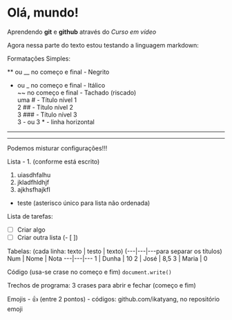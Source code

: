 # Olá, mundo!
 Aprendendo **git** e **github** através do *Curso em vídeo*

 Agora nessa parte do texto estou testando a linguagem markdown:

 Formatações Simples: 

 ** ou __ no começo e final - Negrito  
 * ou _ no começo e final - Itálico  
 ~~ no começo e final - Tachado (riscado)  
 uma # - Título nível 1  
 2 ## - Título nível 2  
 3 ### - Título nível 3  
 3 - ou 3 * - linha horizontal  
 ---
 ***

 Podemos misturar configurações!!!  

 Lista - 1. (conforme está escrito)  
 1. uiasdhfalhu
 2. jkladfhldhjf
   1. ajkhsfhajkfl
* teste (asterisco único para lista não ordenada)

Lista de tarefas:
- [ ] Criar algo
- [ ] Criar outra lista (- [ ])

Tabelas: (cada linha: texto | testo | texto) (---|---|---para separar os títulos)
Num | Nome | Nota
---|---|---
1 | Dunha | 10
2 | José | 8,5
3 | Maria | 0

Código (usa-se crase no começo e fim) `document.write()`

Trechos de programa: 3 crases para abrir e fechar (começo e fim)

Emojis - :+1: (entre 2 pontos) - códigos: github.com/ikatyang, no repositório emoji
